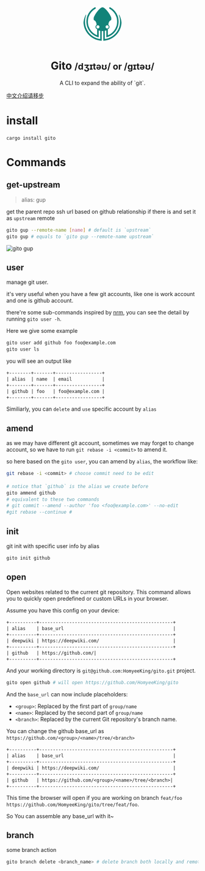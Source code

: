 <p align="center"><img src="./public/gito.svg" alt="gito logo" width="100" style="border-radius:50%" /></p>

<h1 align="center">Gito <small>/dʒɪtəʊ/ or /gɪtəʊ/</small></h1>

<p align="center">
A CLI to expand the ability of `git`.
</p>

[中文介绍请移步](README-zh.md)

# install

`cargo install gito`

# Commands

## get-upstream

> alias: gup

get the parent repo ssh url based on github relationship if there is and set it as `upstream` remote

```bash
gito gup --remote-name [name] # default is `upstream`
gito gup # equals to `gito gup --remote-name upstream`
```

![gito gup](https://user-images.githubusercontent.com/49113249/231788513-3a51e36f-801f-405d-b0dd-763cef906297.gif)

## user

manage git user.

it's very useful when you have a few git accounts, like one is work account and one is github account.

there're some sub-commands inspired by [nrm](https://github.com/Pana/nrm), you can see the detail by running `gito user -h`.

Here we give some example

```bash
gito user add github foo foo@example.com
gito user ls
```

you will see an output like

```
+--------+-------+-----------------+
| alias  | name  | email           |
+--------+-------+-----------------+
| github | foo   | foo@example.com |
+--------+-------+-----------------+
```

Similiarly, you can `delete` and `use` specific account by `alias`

## amend

as we may have different git account, sometimes we may forget to change account, so we have to run `git rebase -i <commit>` to amend it.

so here based on the `gito user`, you can amend by `alias`, the workflow like:

```bash
git rebase -i <commit> # choose commit need to be edit

# notice that `github` is the alias we create before
gito ammend github
# equivalent to these two commands
# git commit --amend --author 'foo <foo@example.com>' --no-edit
#git rebase --continue #
```

## init

git init with specific user info by alias

```bash
gito init github
```

## open

Open websites related to the current git repository. This command allows you to quickly open predefined or custom URLs in your browser.

Assume you have this config on your device:
```
+----------+-------------------------------------------------+
| alias    | base_url                                        |
+----------+-------------------------------------------------+
| deepwiki | https://deepwiki.com/                           |
+----------+-------------------------------------------------+
| github   | https://github.com/|
+----------+-------------------------------------------------+
```
And your working directory is `git@github.com:HomyeeKing/gito.git` project. 
```bash
gito open github # will open https://github.com/HomyeeKing/gito
```

And the `base_url` can now include placeholders:
- `<group>`: Replaced by the first part of `group/name`
- `<name>`: Replaced by the second part of `group/name`
- `<branch>`: Replaced by the current Git repository's branch name.

You can change the github base_url as `https://github.com/<group>/<name>/tree/<branch>`
```
+----------+-------------------------------------------------+
| alias    | base_url                                        |
+----------+-------------------------------------------------+
| deepwiki | https://deepwiki.com/                           |
+----------+-------------------------------------------------+
| github   | https://github.com/<group>/<name>/tree/<branch>|
+----------+-------------------------------------------------+
```

This time the browser will open if you are working on branch `feat/foo` `https://github.com/HomyeeKing/gito/tree/feat/foo`.

So You can assemble any base_url with it~

## branch

some branch action

```bash
gito branch delete <branch_name> # delete branch both locally and remotely
```

